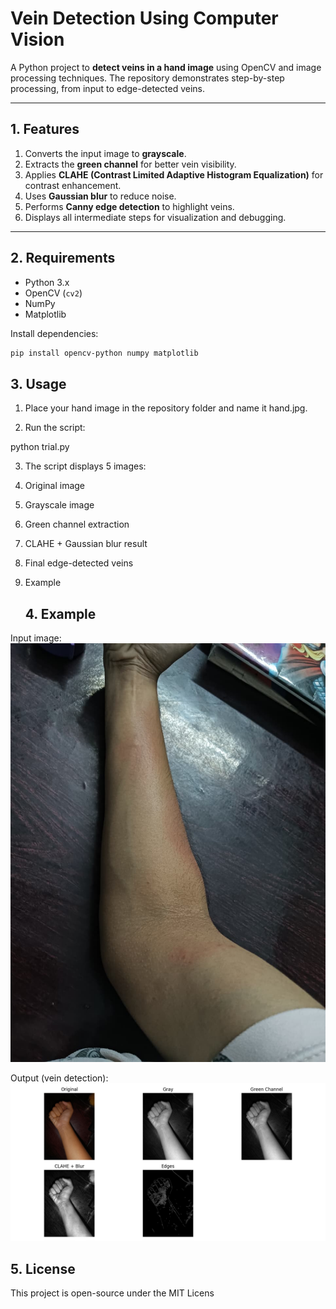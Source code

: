 # Vein Detection Using Computer Vision

A Python project to **detect veins in a hand image** using OpenCV and image processing techniques. The repository demonstrates step-by-step processing, from input to edge-detected veins.

---

## 1. Features

1. Converts the input image to **grayscale**.  
2. Extracts the **green channel** for better vein visibility.  
3. Applies **CLAHE (Contrast Limited Adaptive Histogram Equalization)** for contrast enhancement.  
4. Uses **Gaussian blur** to reduce noise.  
5. Performs **Canny edge detection** to highlight veins.  
6. Displays all intermediate steps for visualization and debugging.

---

## 2. Requirements

- Python 3.x  
- OpenCV (`cv2`)  
- NumPy  
- Matplotlib  

Install dependencies:

```bash
pip install opencv-python numpy matplotlib
```

## 3. Usage

1. Place your hand image in the repository folder and name it hand.jpg.

2. Run the script:

  python trial.py


 3. The script displays 5 images:

1. Original image

2. Grayscale image

3. Green channel extraction

4. CLAHE + Gaussian blur result

5. Final edge-detected veins

4. Example




   ## 4. Example


Input image: ![Hand Input](hand.jpg)


Output (vein detection): ![Vein Detection Result](Figure_1.png)


## 5. License

This project is open-source under the MIT Licens






